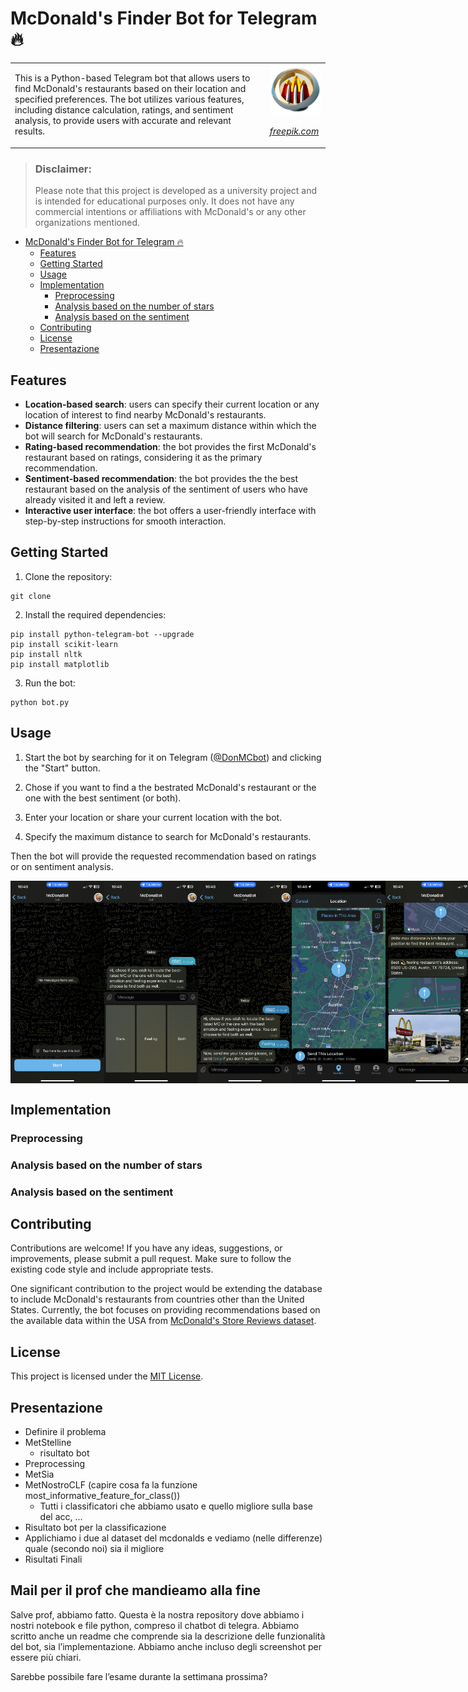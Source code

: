 # McDonald's Finder Bot for Telegram 🔥
<table>
<tr>
</tr>
<tr>
<td>
This is a Python-based Telegram bot that allows users to find McDonald's restaurants based on their location and specified preferences. The bot utilizes various features, including distance calculation, ratings, and sentiment analysis, to provide users with accurate and relevant results.
</td>
<td>
<img src="bot_images/logo.png" alt="McDonaBot logo" width="100"/> 

*[freepik.com](https://www.freepik.com)*
</td>
</tr>
</table>

> ### Disclaimer: 
> Please note that this project is developed as a university project and is intended for educational purposes only. It does not have any commercial intentions or affiliations with McDonald's or any other organizations mentioned.

- [McDonald's Finder Bot for Telegram 🔥](#mcdonalds-finder-bot-for-telegram-)
  - [Features](#features)
  - [Getting Started](#getting-started)
  - [Usage](#usage)
  - [Implementation](#implementation)
    - [Preprocessing](#preprocessing)
    - [Analysis based on the number of stars](#analysis-based-on-the-number-of-stars)
    - [Analysis based on the sentiment](#analysis-based-on-the-sentiment)
  - [Contributing](#contributing)
  - [License](#license)
  - [Presentazione](#presentazione)

## Features

- **Location-based search**: users can specify their current location or any location of interest to find nearby McDonald's restaurants.
- **Distance filtering**: users can set a maximum distance within which the bot will search for McDonald's restaurants.
- **Rating-based recommendation**: the bot provides the first McDonald's restaurant based on ratings, considering it as the primary recommendation.
- **Sentiment-based recommendation**: the bot provides the the best restaurant based on the analysis of the sentiment of users who have already visited it and left a review.
- **Interactive user interface**: the bot offers a user-friendly interface with step-by-step instructions for smooth interaction.

## Getting Started

1. Clone the repository:

```
git clone 
```

2. Install the required dependencies:

```
pip install python-telegram-bot --upgrade
pip install scikit-learn
pip install nltk
pip install matplotlib
```

3. Run the bot:

```
python bot.py
```

## Usage

1. Start the bot by searching for it on Telegram ([@DonMCbot](https://t.me/DonMCbot)) and clicking the "Start" button.

2. Chose if you want to find a the bestrated McDonald's restaurant or the one with the best sentiment (or both).

3. Enter your location or share your current location with the bot.

4. Specify the maximum distance to search for McDonald's restaurants.

Then the bot will provide the requested recommendation based on ratings or on sentiment analysis.

<div style="display: flex; justify-content: space-between;">
  <img src="bot_images/1start.PNG" alt="Start" width="150"/>
  <img src="bot_images/2chose.PNG" alt="Start" width="150"/>
  <img src="bot_images/2feeling.PNG" alt="Start" width="150"/>
  <img src="bot_images/3location.PNG" alt="Start" width="150"/>
  <img src="bot_images/4result.PNG" alt="Start" width="150"/>
</div>


## Implementation

### Preprocessing

### Analysis based on the number of stars

### Analysis based on the sentiment

## Contributing

Contributions are welcome! If you have any ideas, suggestions, or improvements, please submit a pull request. Make sure to follow the existing code style and include appropriate tests.

One significant contribution to the project would be extending the database to include McDonald's restaurants from countries other than the United States. Currently, the bot focuses on providing recommendations based on the available data within the USA from [McDonald's Store Reviews dataset](https://www.kaggle.com/datasets/nelgiriyewithana/mcdonalds-store-reviews).

## License

This project is licensed under the [MIT License](LICENSE).

## Presentazione

- Definire il problema
- MetStelline
  - risultato bot
- Preprocessing
- MetSia
- MetNostroCLF (capire cosa fa la funzione most_informative_feature_for_class())
    - Tutti i classificatori che abbiamo usato e quello migliore sulla base del acc, ...
- Risultato bot per la classificazione
- Applichiamo i due al dataset del mcdonalds e vediamo (nelle differenze) quale (secondo noi) sia il migliore
- Risultati Finali

## Mail per il prof che mandieamo alla fine

Salve prof, abbiamo fatto. Questa è la nostra repository dove abbiamo i nostri notebook e file python, compreso il chatbot di telegra. Abbiamo scritto anche un readme che comprende sia la descrizione delle funzionalità del bot, sia l’implementazione. Abbiamo anche incluso degli screenshot per essere più chiari.

Sarebbe possibile fare l’esame durante la settimana prossima?